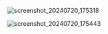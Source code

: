 ![screenshot_20240720_175318](https://github.com/user-attachments/assets/00e04e70-fdbe-4807-8ff6-04cbea586054)

![screenshot_20240720_175443](https://github.com/user-attachments/assets/97a8fd32-84ec-4ca8-8296-c185e3750382)
